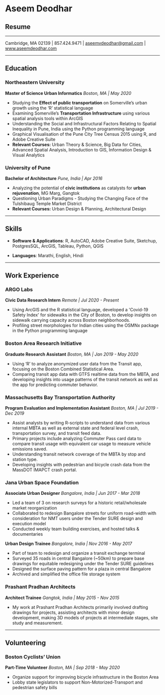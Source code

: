 # Aseem Deodhar
## Resume

----

Cambridge, MA 02139 | 857.424.9471 | aseemvdeodhar@gmail.com | www.aseemdeodhar.com

----

## **Education**

### **Northeastern University**

**Master of Science Urban Informatics** *Boston, MA | May 2020*

* Studying the **Effect of public transportation** on Somerville’s urban growth using the ‘R’ statistical language
* Examining Somerville’s **Transportation Infrastructure** using various spatial analysis tools within ArcGIS
* Understanding the Social and Infrastructural Factors Relating to Spatial Inequality in Pune, India using the Python programming language
* Graphical Visualisation of the Pune City Tree Census 2015 using R, and Adobe Creative Suite
* **Relevant Courses:** Urban Theory & Science, Big Data for Cities, Advanced Spatial Analysis, Introduction to GIS, Information Design & Visual Analytics

### **University of Pune**

**Bachelor of Architecture** *Pune, India | Apr 2016*

* Analyzing the potential of **civic institutions** as catalysts for **urban rejuvenation**, MG Marg, Gangtok
* Questioning Urban Paradigms - Studying the Changing Face of the Tulshibaug Temple Market District
* **Relevant Courses:** Urban Design & Planning, Architectural Design

----

## **Skills**

* **Software & Applications**: R, AutoCAD, Adobe Creative Suite, Sketchup, PostgresSQL, ArcGIS, Tableau, Python, QGIS

* **Languages**: Marathi, English, Hindi

---

## **Work Experience**

### **ARGO Labs**

**Civic Data Research Intern** *Remote | Jul 2020 - Present*

* Using ArcGIS and the R statistical language, developed a 'Covid-19 Safety Index' for sidewalks in the City of Boston, to develop insights on sidewalk carrying capacity across Boston neighborhoods.
* Profiling street morphologies for Indian cities using the OSMNx package in the Python programming language

### **Boston Area Research Initiative**

**Graduate Research Assistant** *Boston, MA | Jan 2019 - May 2020*

* Using ‘R’ to analyze anonymized user data from the Transit app, focusing on the Boston Combined Statistical Area.
* Comparing transit app data with GTFS realtime data from the MBTA, and developing insights into usage patterns of the transit network as well as the app for predicting commuter behavior.

### **Massachusetts Bay Transportation Authority**

**Program Evaluation and Implementation Assistant** *Boston, MA | Jul 2019 - Dec 2019*

* Assist analysts by writing R-scripts to understand data from various internal
MBTA as well as external state and federal level crash, transportation survey, and
transit feed data.
* Primary projects include analyzing Commuter Pass card data to compare transit usage with equivalent car usage to measure vehicle emissions saved.
* Understanding transit network coverage of the MBTA by stop and station type.
* Developing insights with pedestrian and bicycle crash data from the MassDOT IMAPCT crash portal.

### **Jana Urban Space Foundation**

**Associate Urban Designer** *Bangalore, India | Jun 2017 - Mar 2018*

* Led a team of 3 on research surveys for a historic retail/wholesale market reorganization
* Collaborated to redesign Bangalore streets for uniform road-width with consideration for NMT users under the Tender SURE design and execution model
* Conducted weekly team building exercises, and hosted talks & documentaries

**Urban Design Trainee** *Bangalore, India | Nov 2016 - May 2017*

* Part of team to redesign and organize a transit exchange terminal
* Surveyed 35 roads in central Bangalore (~50km) to prepare base drawings for equitable redesigning under the Tender SURE guidelines
* Designed the surface paving pattern for a plaza in central Bangalore
* Archived and simplified the office file storage system

### **Prashant Pradhan Architects**

**Architect Trainee** *Gangtok, India | May 2015 - Nov 2015*

* My work at Prashant Pradhan Architects primarily involved drafting drawings for projects, assisting architects with minor design development, making 3D models of projects at intermediate stages, site study and measurement.

----

## **Volunteering**

### **Boston Cyclists’ Union**

**Part-Time Volunteer** *Boston, MA | Sep 2018 - May 2020*

* Organize support for improving bicycle infrastructure in the Boston Area
* Lobby state legislators to support Non-Motorized-Transport and pedestrian safety bills
